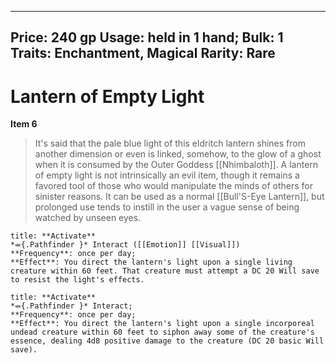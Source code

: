 
---
Price: 240 gp
Usage: held in 1 hand;
Bulk: 1
Traits: Enchantment, Magical
Rarity: Rare
---

# Lantern of Empty Light

**Item 6**

> It's said that the pale blue light of this eldritch lantern shines from another dimension or even is linked, somehow, to the glow of a ghost when it is consumed by the Outer Goddess [[Nhimbaloth]]. A lantern of empty light is not intrinsically an evil item, though it remains a favored tool of those who would manipulate the minds of others for sinister reasons. It can be used as a normal [[Bull'S-Eye Lantern]], but prolonged use tends to instill in the user a vague sense of being watched by unseen eyes.

```ad-embed-ability
title: **Activate**
*⬺{.Pathfinder }* Interact ([[Emotion]] [[Visual]]) 
**Frequency**: once per day;
**Effect**: You direct the lantern's light upon a single living creature within 60 feet. That creature must attempt a DC 20 Will save to resist the light's effects.

```

```ad-embed-ability
title: **Activate**
*⬺{.Pathfinder }* Interact; 
**Frequency**: once per day;
**Effect**: You direct the lantern's light upon a single incorporeal undead creature within 60 feet to siphon away some of the creature's essence, dealing 4d8 positive damage to the creature (DC 20 basic Will save).

```
